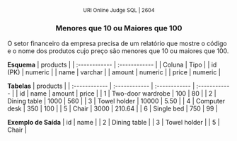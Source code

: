 <center>
	<small>URI Online Judge SQL | 2604</small>
	<h3>Menores que 10 ou Maiores que 100</h3>
</center>

O setor financeiro da empresa precisa de um relatório que mostre o código e o nome dos produtos cujo preço são menores que 10 ou maiores que 100.

**Esquema**
| products  |
| :------------ | :------------ |
| Coluna | Tipo |
| id (PK) | numeric  |
| name | varchar |
| amount | numeric |
| price | numeric |
									
**Tabelas**
| products |
| :------------ | :------------ | :------------ | :------------ |
| id | name | amount | price |
| 1 | Two-door wardrobe | 100 | 80 |
| 2 | Dining table | 1000 | 560 |
| 3 | Towel holder | 10000 | 5.50 |
| 4 | Computer desk | 350 | 100 |
| 5 | Chair | 3000 | 210.64 |
| 6 | Single bed | 750 | 99 |

**Exemplo de Saída**
| id | name |
| 2 | Dining table |
| 3 | Towel holder |
| 5 | Chair |






